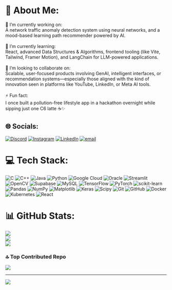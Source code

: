 # 💫 About Me:
🔭 I’m currently working on:<br>A network traffic anomaly detection system using neural networks, and a mood-based learning path recommender powered by AI.<br><br>🌱 I’m currently learning:<br>React, advanced Data Structures & Algorithms, frontend tooling (like Vite, Tailwind, Framer Motion), and LangChain for LLM-powered applications.<br><br>👯 I’m looking to collaborate on:<br>Scalable, user-focused products involving GenAI, intelligent interfaces, or recommendation systems—especially those aligned with the kind of innovation seen in platforms like YouTube, LinkedIn, or Meta AI tools.<br><br>⚡ Fun fact:<br>I once built a pollution-free lifestyle app in a hackathon overnight while sipping just one C6 latte ☕✨


## 🌐 Socials:
[![Discord](https://img.shields.io/badge/Discord-%237289DA.svg?logo=discord&logoColor=white)](https://discord.gg/hajirakhanum165137) [![Instagram](https://img.shields.io/badge/Instagram-%23E4405F.svg?logo=Instagram&logoColor=white)](https://instagram.com/https://www.instagram.com/hajiraa.404/?hl=en) [![LinkedIn](https://img.shields.io/badge/LinkedIn-%230077B5.svg?logo=linkedin&logoColor=white)](https://linkedin.com/in/https://www.linkedin.com/in/hajira-khanum2004/) [![email](https://img.shields.io/badge/Email-D14836?logo=gmail&logoColor=white)](mailto:hajirakhanum2024@gmail.com) 

# 💻 Tech Stack:
![C](https://img.shields.io/badge/c-%2300599C.svg?style=plastic&logo=c&logoColor=white) ![C++](https://img.shields.io/badge/c++-%2300599C.svg?style=plastic&logo=c%2B%2B&logoColor=white) ![Java](https://img.shields.io/badge/java-%23ED8B00.svg?style=plastic&logo=openjdk&logoColor=white) ![Python](https://img.shields.io/badge/python-3670A0?style=plastic&logo=python&logoColor=ffdd54) ![Google Cloud](https://img.shields.io/badge/GoogleCloud-%234285F4.svg?style=plastic&logo=google-cloud&logoColor=white) ![Oracle](https://img.shields.io/badge/Oracle-F80000?style=plastic&logo=oracle&logoColor=white) ![Streamlit](https://img.shields.io/badge/Streamlit-%23FE4B4B.svg?style=plastic&logo=streamlit&logoColor=white) ![OpenCV](https://img.shields.io/badge/opencv-%23white.svg?style=plastic&logo=opencv&logoColor=white) ![Supabase](https://img.shields.io/badge/Supabase-3ECF8E?style=plastic&logo=supabase&logoColor=white) ![MySQL](https://img.shields.io/badge/mysql-4479A1.svg?style=plastic&logo=mysql&logoColor=white) ![TensorFlow](https://img.shields.io/badge/TensorFlow-%23FF6F00.svg?style=plastic&logo=TensorFlow&logoColor=white) ![PyTorch](https://img.shields.io/badge/PyTorch-%23EE4C2C.svg?style=plastic&logo=PyTorch&logoColor=white) ![scikit-learn](https://img.shields.io/badge/scikit--learn-%23F7931E.svg?style=plastic&logo=scikit-learn&logoColor=white) ![Pandas](https://img.shields.io/badge/pandas-%23150458.svg?style=plastic&logo=pandas&logoColor=white) ![NumPy](https://img.shields.io/badge/numpy-%23013243.svg?style=plastic&logo=numpy&logoColor=white) ![Matplotlib](https://img.shields.io/badge/Matplotlib-%23ffffff.svg?style=plastic&logo=Matplotlib&logoColor=black) ![Keras](https://img.shields.io/badge/Keras-%23D00000.svg?style=plastic&logo=Keras&logoColor=white) ![Scipy](https://img.shields.io/badge/SciPy-%230C55A5.svg?style=plastic&logo=scipy&logoColor=%white) ![Git](https://img.shields.io/badge/git-%23F05033.svg?style=plastic&logo=git&logoColor=white) ![GitHub](https://img.shields.io/badge/github-%23121011.svg?style=plastic&logo=github&logoColor=white) ![Docker](https://img.shields.io/badge/docker-%230db7ed.svg?style=plastic&logo=docker&logoColor=white) ![Kubernetes](https://img.shields.io/badge/kubernetes-%23326ce5.svg?style=plastic&logo=kubernetes&logoColor=white) ![React](https://img.shields.io/badge/react-%2320232a.svg?style=plastic&logo=react&logoColor=%2361DAFB)
# 📊 GitHub Stats:
![](https://github-readme-stats.vercel.app/api?username=hajira404&theme=dark&hide_border=false&include_all_commits=true&count_private=true)<br/>
![](https://nirzak-streak-stats.vercel.app/?user=hajira404&theme=dark&hide_border=false)<br/>
![](https://github-readme-stats.vercel.app/api/top-langs/?username=hajira404&theme=dark&hide_border=false&include_all_commits=true&count_private=true&layout=compact)

### 🔝 Top Contributed Repo
![](https://github-contributor-stats.vercel.app/api?username=hajira404&limit=5&theme=dark&combine_all_yearly_contributions=true)

---
[![](https://visitcount.itsvg.in/api?id=hajira404&icon=0&color=0)](https://visitcount.itsvg.in)

<!-- Proudly created with GPRM ( https://gprm.itsvg.in ) -->
